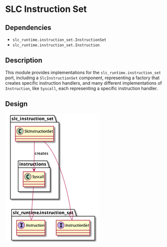 # SLC Instruction Set

## Dependencies

- `slc_runtime.instruction_set.InstructionSet`
- `slc_runtime.instruction_set.Instruction`


## Description

This module provides implementations for the `slc_runtime.instruction_set` port, including a `SlcInstructionSet` component, representing a factory that creates specific instruction handlers, and many different implementations of `Instruction`, like `Syscall`, each representing a specific instruction handler.

## Design

![SLC Instruction Set design](slc_instruction_set_design.png)
